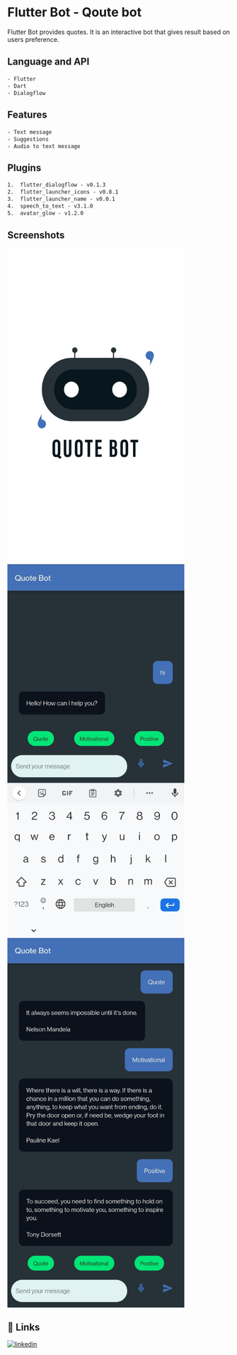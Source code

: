 
# Flutter Bot - Qoute bot

Flutter Bot provides quotes. 
It is an interactive bot that gives result based on users preference.

## Language and API

    - Flutter
    - Dart
    - Dialogflow

## Features

    - Text message
    - Suggestions
    - Audio to text message

## Plugins

    1.	flutter_dialogflow - v0.1.3
    2.	flutter_launcher_icons - v0.8.1
    3.	flutter_launcher_name - v0.0.1
    4.	speech_to_text - v3.1.0
    5.	avatar_glow - v1.2.0


## Screenshots

 <img src = "screenshots/Screenshot_1.png" width = "400">
 <img src = "screenshots/Screenshot_2.jpg" width = "400">
 <img src = "screenshots/Screenshot_3.jpg" width = "400">

## 🔗 Links

[![linkedin](https://img.shields.io/badge/linkedin-0A66C2?style=for-the-badge&logo=linkedin&logoColor=white)](https://www.linkedin.com/in/mosabbir-bhuiyan)